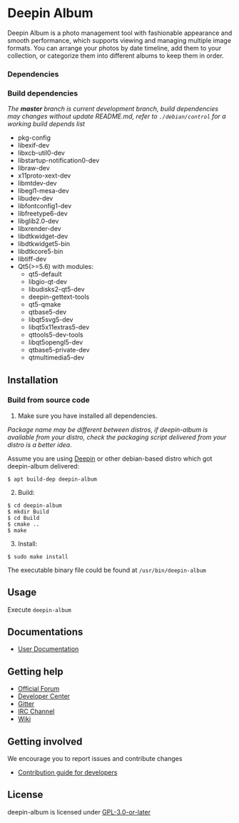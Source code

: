 # Deepin Album

Deepin  Album is a photo management tool with fashionable appearance and smooth performance, which supports viewing and managing multiple image formats. You can arrange your photos by date timeline, add them to your collection, or categorize them into different albums to keep them in order.

### Dependencies

### Build dependencies

_The **master** branch is current development branch, build dependencies may changes without update README.md, refer to `./debian/control` for a working build depends list_

* pkg-config
* libexif-dev
* libxcb-util0-dev
* libstartup-notification0-dev
* libraw-dev
* x11proto-xext-dev
* libmtdev-dev
* libegl1-mesa-dev
* libudev-dev
* libfontconfig1-dev
* libfreetype6-dev
* libglib2.0-dev
* libxrender-dev
* libdtkwidget-dev
* libdtkwidget5-bin
* libdtkcore5-bin
* libtiff-dev
* Qt5(>=5.6) with modules:
  * qt5-default
  * libgio-qt-dev
  * libudisks2-qt5-dev
  * deepin-gettext-tools
  * qt5-qmake
  * qtbase5-dev
  * libqt5svg5-dev
  * libqt5x11extras5-dev
  * qttools5-dev-tools
  * libqt5opengl5-dev
  * qtbase5-private-dev
  * qtmultimedia5-dev



## Installation

### Build from source code

1. Make sure you have installed all dependencies.

_Package name may be different between distros, if deepin-album is available from your distro, check the packaging script delivered from your distro is a better idea._

Assume you are using [Deepin](https://distrowatch.com/table.php?distribution=deepin) or other debian-based distro which got deepin-album delivered:

``` shell
$ apt build-dep deepin-album
```

2. Build:

```
$ cd deepin-album
$ mkdir Build
$ cd Build
$ cmake ..
$ make
```

3. Install:

```
$ sudo make install
```

The executable binary file could be found at `/usr/bin/deepin-album`

## Usage

Execute `deepin-album`

## Documentations

 - [User Documentation](https://wikidev.uniontech.com/index.php?title=%E7%9B%B8%E5%86%8C)

## Getting help

 - [Official Forum](https://bbs.deepin.org/)
 - [Developer Center](https://github.com/linuxdeepin/developer-center)
 - [Gitter](https://gitter.im/orgs/linuxdeepin/rooms)
 - [IRC Channel](https://webchat.freenode.net/?channels=deepin)
 - [Wiki](https://wiki.deepin.org/)

## Getting involved

We encourage you to report issues and contribute changes

 - [Contribution guide for developers](https://github.com/linuxdeepin/developer-center/wiki/Contribution-Guidelines-for-Developers-en)

## License

deepin-album is licensed under [GPL-3.0-or-later](LICENSE.txt)
